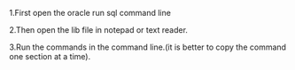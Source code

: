 1.First open the oracle run sql command line 

2.Then open the lib file in notepad or text reader.

3.Run the commands in the command line.(it is better to copy the command one section at a time).
